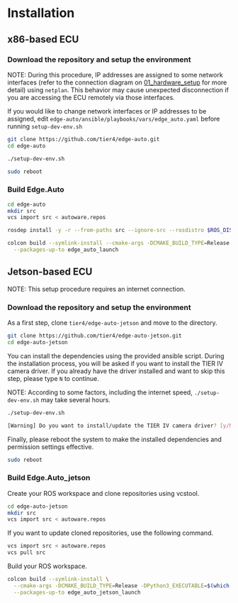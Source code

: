 # Installation

## x86-based ECU

### Download the repository and setup the environment

NOTE: During this procedure, IP addresses are assigned to some network interfaces
(refer to the connection diagram on [01_hardware_setup](01_hardware_setup.md) for more detail) using `netplan`.
This behavior may cause unexpected disconnection if you are accessing the ECU remotely via those interfaces.

If you would like to change network interfaces or IP addresses to be assigned,
edit `edge-auto/ansible/playbooks/vars/edge_auto.yaml` before running `setup-dev-env.sh`

```sh
git clone https://github.com/tier4/edge-auto.git
cd edge-auto

./setup-dev-env.sh

sudo reboot
```

### Build Edge.Auto
```sh
cd edge-auto
mkdir src
vcs import src < autoware.repos

rosdep install -y -r --from-paths src --ignore-src --rosdistro $ROS_DISTRO

colcon build --symlink-install --cmake-args -DCMAKE_BUILD_TYPE=Release \
  --packages-up-to edge_auto_launch
```

## Jetson-based ECU

NOTE: This setup procedure requires an internet connection.

### Download the repository and setup the environment

As a first step, clone `tier4/edge-auto-jetson` and move to the directory.

```sh
git clone https://github.com/tier4/edge-auto-jetson.git
cd edge-auto-jetson
```

You can install the dependencies using the provided ansible script. During the installation process, you will be asked if you want to install the TIER IV camera driver. If you already have the driver installed and want to skip this step, please type `N` to continue.

NOTE: According to some factors, including the internet speed, `./setup-dev-env.sh` may take several hours.

```sh
./setup-dev-env.sh

[Warning] Do you want to install/update the TIER IV camera driver? [y/N]:
```

Finally, please reboot the system to make the installed dependencies and permission settings effective.

```sh
sudo reboot
```

### Build Edge.Auto_jetson

Create your ROS workspace and clone repositories using vcstool.

```sh
cd edge-auto-jetson
mkdir src
vcs import src < autoware.repos
```

If you want to update cloned repositories, use the following command.

```sh
vcs import src < autoware.repos
vcs pull src
```

Build your ROS workspace.

```sh
colcon build --symlink-install \
  --cmake-args -DCMAKE_BUILD_TYPE=Release -DPython3_EXECUTABLE=$(which python3.6) -DCMAKE_CUDA_STANDARD=14\
  --packages-up-to edge_auto_jetson_launch
```
